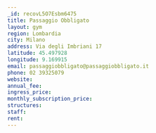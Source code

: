 ```yaml
---
_id: recovL5O7Esbm6475
title: Passaggio Obbligato
layout: gym
region: Lombardia
city: Milano
address: Via degli Imbriani 17
latitude: 45.497928
longitude: 9.169915
email: passaggiobbligato@passaggiobbligato.it
phone: 02 39325079
website: 
annual_fee: 
ingress_price: 
monthly_subscription_price: 
structures: 
staff: 
rent: 
---
```


